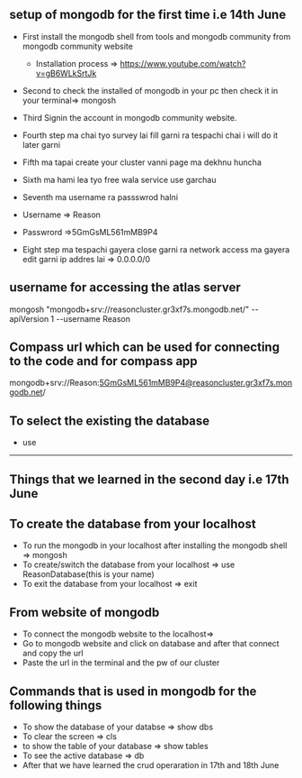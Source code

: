 
## setup of mongodb for the first time i.e 14th June
- First install the mongodb shell from tools and mongodb community from mongodb community website
    - Installation process => https://www.youtube.com/watch?v=gB6WLkSrtJk

- Second to check the installed of mongodb in your pc then check it in your terminal=> mongosh
- Third Signin the account in mongodb community website.
- Fourth step ma chai tyo survey lai fill garni ra tespachi chai i will do it later garni
- Fifth ma tapai create your cluster vanni page ma dekhnu huncha
- Sixth ma hami lea tyo free wala service use garchau
- Seventh ma username ra passswrod halni
- Username => Reason
- Passwrord =>5GmGsML561mMB9P4
- Eight step ma tespachi gayera close garni ra network access ma gayera edit garni ip addres lai => 0.0.0.0/0

## username for accessing the atlas server
mongosh "mongodb+srv://reasoncluster.gr3xf7s.mongodb.net/" --apiVersion 1 --username Reason

## Compass url which can be used for connecting to the code and for compass app
mongodb+srv://Reason:5GmGsML561mMB9P4@reasoncluster.gr3xf7s.mongodb.net/

## To select the existing the database 
- use <username>



----------------------------------------------------------------------------------------------------------------------------------------------------
## Things that we learned in the second day i.e 17th June

## To create the database from your localhost
- To run the mongodb in your localhost after installing the mongodb shell => mongosh
- To create/switch the database from your localhost => use ReasonDatabase(this is your name)
- To exit the database from your localhost => exit

## From website of mongodb 
- To connect the mongodb website to the localhost=> 
- Go to mongodb website and click on database and after that connect and copy the url
- Paste the url in the terminal and the pw of our cluster

## Commands that is used in mongodb for the following things
- To show the database of your databse => show dbs
- To clear the screen => cls
- to show the table of your database => show tables
- To see the active database => db
- After that we have learned the crud operaration in 17th and 18th June

